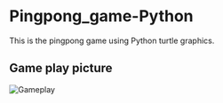 # Pingpong_game-Python

This is the pingpong game using Python turtle graphics.

## Game play picture

![Gameplay](https://github.com/ijaejun1025/Pingpong_game-Python/assets/154036705/582d76ab-24ee-4359-8683-133482662e63)
